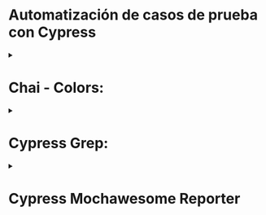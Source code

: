 # Automatización de casos de prueba con Cypress


<details>
  <summary><h1>Chai - Colors:</h1></summary>

# ¿Qué es Chai Colors?
La librería chai-colors permite a Cypress realizar aserciones específicas sobre los colores CSS de los elementos en las pruebas. Esta librería extiende chai, el motor de aserciones utilizado por Cypress, con métodos adicionales para verificar colores.

Con chai-colors, puedes comprobar los valores de colores CSS como background-color, color, y otros. Puedes hacer aserciones sobre colores especificados en diferentes formatos (hexadecimal, RGB, RGBA, HSL, HSLA) y comparar estos colores con otros valores esperados.

<details>
<summary><h2>Instalar la librería</h2></summary>

```bash
npm install --save-dev cypress-grep
```

## Agregar esta configuración en cypress/support/e2e.js
```
// Importa chai-colors
import chaiColors from 'chai-colors';

// Usa chai-colors
chai.use(chaiColors);
```
</details>
<details>
<summary><h2>Aplicación:</h2></summary>
Uso en Pruebas
Una vez que chai-colors está configurado, puedes usar sus métodos en tus pruebas Cypress. Aquí hay algunos ejemplos de cómo hacer aserciones sobre colores:

Ejemplo 1: Verificar el color de fondo
```
describe('Verificar colores CSS', () => {
  it('debería verificar el color de fondo de un elemento', () => {
    cy.visit('https://mi-sitio.com');

    cy.get('#mi-elemento').should('have.css', 'background-color').and('be.colored', '#ffffff');
  });
});

```
Ejemplo 2: Verificar el color de texto
```
describe('Verificar colores CSS', () => {
  it('debería verificar el color del texto de un elemento', () => {
    cy.visit('https://mi-sitio.com');

    cy.get('#mi-elemento').should('have.css', 'color').and('be.colored', 'rgb(0, 0, 0)');
  });
});
```
Ejemplo 3: Verificar colores con opacidad (RGBA)
```
describe('Verificar colores CSS', () => {
  it('debería verificar el color RGBA de un elemento', () => {
    cy.visit('https://mi-sitio.com');

    cy.get('#mi-elemento').should('have.css', 'background-color').and('be.colored', 'rgba(255, 0, 0, 0.5)');
  });
});
```
Métodos Disponibles
chai-colors agrega varios métodos útiles para hacer aserciones sobre colores:

be.colored(color): Verifica si el color del elemento coincide con el color esperado. El color esperado puede estar en formato hexadecimal, RGB, RGBA, HSL, o HSLA.
Ejemplo Completo
Aquí tienes un ejemplo completo de una prueba Cypress utilizando chai-colors:
```
describe('Verificar colores CSS', () => {
  before(() => {
    cy.visit('https://mi-sitio.com');
  });

  it('debería verificar el color de fondo de un elemento', () => {
    cy.get('#mi-elemento')
      .should('have.css', 'background-color')
      .and('be.colored', '#ffffff');
  });

  it('debería verificar el color del texto de un elemento', () => {
    cy.get('#mi-elemento')
      .should('have.css', 'color')
      .and('be.colored', 'rgb(0, 0, 0)');
  });

  it('debería verificar el color RGBA de un elemento', () => {
    cy.get('#mi-elemento')
      .should('have.css', 'background-color')
      .and('be.colored', 'rgba(255, 0, 0, 0.5)');
  });
});
```
</details>
</details>

<details>
<summary><h1>Cypress Grep:</h1></summary>

# ¿Qué es Cypress Grep?
La librería __*`cypress-grep`*__ permite ejecutar subconjuntos específicos de tus pruebas de Cypress basándose en etiquetas (**_`tags`_**) o patrones de búsqueda. Esto es útil para filtrar y ejecutar únicamente las pruebas que cumplen ciertos criterios, como parte de un enfoque de pruebas más eficiente y controlado.

## Características Principales
1. Etiquetado de Pruebas: 
   - Puedes etiquetar tus pruebas con cadenas específicas y luego ejecutar solo aquellas pruebas que contengan esas etiquetas.
2. Filtrado por Patrones de Búsqueda: 
    - Puedes ejecutar pruebas que coincidan con ciertos patrones de texto en el título de la prueba.
3. Ejecución de Pruebas Seleccionadas: 
    - Facilita la ejecución de un subconjunto de pruebas, lo cual es útil para depuración, desarrollo continuo y ejecución de suites de pruebas específicas.

<details>
<summary><h2>Instalar la librería</h2></summary>

```bash
npm i @cypress/grep
```

## Agregar esta configuración en cypress/support/e2e.js
```
const registerCypressGrep = require('@cypress/grep')
registerCypressGrep()
```
## Agregar esta configuracion en cypress.config.js
```
{
  e2e: {
    setupNodeEvents(on, config) {
      require('@cypress/grep/src/plugin')(config);
      return config;
    },
  }
}
```
</details>

<details>
<summary><h2>Correr casos de prueba usando Cypress Grep:</h2></summary>

#### 1. Correr solamente los casos de prueba con"auth user" en el título
```
$ cypress run --env grep="auth user"
```
#### 2. Correr los casos de prueba con "hello" ó "auth user" en el titulo del test separandolos con ";"
```
$ npx cypress run --env grep="hello; auth user"
```
#### 3. Correr casos de prueba taggeados con @fast
```
$ npx cypress run --env grepTags=@fast
```
#### 4. Correr solamente los casos de prueba taggeados con "smoke" que tengan "login" en sus títulos
```
$ npx cypress run --env grep=login,grepTags=smoke
```
#### 5. Correr solamente specs que tengan cualquier caso de prueba con "user" en sus títulos
```
$ npx cypress run --env grep=user,grepFilterSpecs=true
```
#### 6. Correr solamente specs que tangan cualquier caso de prueba taggeado con "@smoke"
```
$ npx cypress run --env grepTags=@smoke,grepFilterSpecs=true
```
#### 7. Correr solamente los casos de prueba que no tengan los tags y casos de prueba que no esten en suites taggeadas
```
$ npx cypress run --env grepUntagged=true
```

</details>
</details>

<details>
<summary><h1>Cypress Mochawesome Reporter</h1></summary>

# ¿Qué es Cypress Mochawesome Reporter?
La librería __**`cypress-mochawesome-reporter`**__ es una herramienta de reportería para Cypress que proporciona informes detallados y visualmente atractivos de las pruebas ejecutadas. Este reporter se basa en Mochawesome, una librería popular para generar informes de pruebas en Mocha, y está adaptado para funcionar con Cypress, que utiliza Mocha como su framework de pruebas subyacente.

## Características Principales:
1. Informes Detallados: 
    - Genera informes detallados que incluyen el estado de cada prueba, tiempo de ejecución, mensajes de error, y capturas de pantalla.
2. Visualmente Atractivos:
    - Los informes son visualmente atractivos y fáciles de leer, con una interfaz de usuario limpia y organizada.
3. Informes HTML y JSON: 
    - Genera informes en formato HTML para visualización y JSON para análisis automatizado o procesamiento adicional.
4. Integración con Cypress: 
    - Se integra fácilmente con Cypress, aprovechando las capacidades de reportería de Mocha.
<details>
<summary><h2>Instalar la librería</h2></summary>

```bash
npm install --save-dev cypress-mochawesome-reporter
```

## Agregar esta configuración en cypress/support/e2e.js
```
import 'cypress-mochawesome-reporter/register';
```
## Agregar esta configuracion en cypress.config.js
```
const { defineConfig } = require('cypress');

module.exports = defineConfig({
  e2e: {
    setupNodeEvents(on, config) {
      require('cypress-mochawesome-reporter/plugin')(on);
      return config;
    },
    reporter: 'cypress-mochawesome-reporter',
    reporterOptions: {
      charts: true,
      reportPageTitle: 'AMP QA Regression Testing',
      embeddedScreenshots: true,
      inlineAssets: true,
      saveAllAttempts: false,
      reportDir:"cypress/reports",
      overwrite:false,
      reportFilename:`[name].html`,
      html:true,
      json:false,
      timestamp: 'mm-dd-yyyy_HH-MM-ss'
    }
  }
});

```
</details>
<details>
<summary><h2>Uso:</h2></summary>

Una vez configurado, puedes ejecutar tus pruebas de Cypress como de costumbre, y cypress-mochawesome-reporter generará los informes automáticamente.

Para ejecutar tus pruebas y generar el informe, simplemente usa el comando de ejecución de Cypress.

Los informes se generarán en el directorio especificado (cypress/reports en el ejemplo de configuración anterior).

> [!NOTA]
> El parametro __**`reportFilename:`[name].html`,`**__ nos permite generar el reporte con el nombre del la suite que estamos corriendo


> [!NOTA]
> El parametro __**`timestamp: 'mm-dd-yyyy_HH-MM-ss'`**__ nos permite agregarle al reporte la fecha y la hora de ejecución.

> [!TIP]
> Helpful advice for doing things better or more easily.

> [!IMPORTANT]
> Key information users need to know to achieve their goal.

> [!WARNING]
> Urgent info that needs immediate user attention to avoid problems.

> [!CAUTION]
> Advises about risks or negative outcomes of certain actions.

</details>
<details>
<summary><h2>Visualizacion del reporte</h2></summary>

Después de ejecutar las pruebas, puedes abrir el archivo HTML generado para visualizar el informe:

Navega al directorio del informe (cypress/reports).
Abre el archivo HTML generado (mochawesome.html) en tu navegador.
</details>
</details>


</details>
</details>
